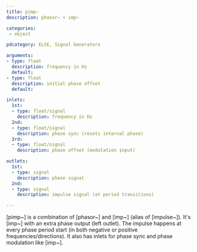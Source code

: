 ```yaml
---
title: pimp~
description: phasor~ + imp~

categories:
 - object

pdcategory: ELSE, Signal Generators

arguments:
- type: float
  description: frequency in Hz
  default:
- type: float
  description: initial phase offset
  default:

inlets:
  1st:
  - type: float/signal
    description: frequency in Hz
  2nd:
  - type: float/signal
    description: phase sync (resets internal phase)
  3rd:
  - type: float/signal
    description: phase offset (modulation input)

outlets:
  1st:
  - type: signal
    description: phase signal
  2nd:
  - type: signal
    description: impulse signal (at period transitions)

---
```


[pimp~] is a combination of [phasor~] and [imp~] (alias of [impulse~]). It's [imp~] with an extra phase output (left outlet). The impulse happens at every phase period start (in both negative or positive frequencies/directions). It also has inlets for phase sync and phase modulation like [imp~].

